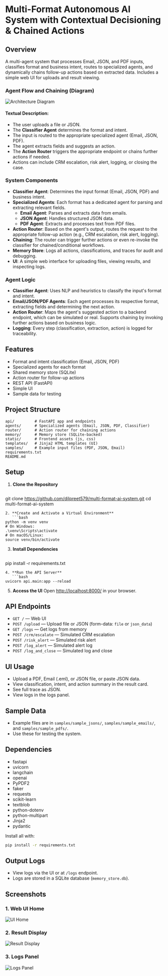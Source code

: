 # Multi-Format Autonomous AI System with Contextual Decisioning & Chained Actions

## Overview
A multi-agent system that processes Email, JSON, and PDF inputs, classifies format and business intent, routes to specialized agents, and dynamically chains follow-up actions based on extracted data. Includes a simple web UI for uploads and result viewing.

### Agent Flow and Chaining (Diagram)
![Architecture Diagram](./images/diagram.png)

#### Textual Description:
- The user uploads a file or JSON.
- The **Classifier Agent** determines the format and intent.
- The input is routed to the appropriate specialized agent (Email, JSON, PDF).
- The agent extracts fields and suggests an action.
- The **Action Router** triggers the appropriate endpoint or chains further actions if needed.
- Actions can include CRM escalation, risk alert, logging, or closing the case.

### System Components
- **Classifier Agent**: Determines the input format (Email, JSON, PDF) and business intent.
- **Specialized Agents**: Each format has a dedicated agent for parsing and extracting relevant fields.
    - **Email Agent**: Parses and extracts data from emails.
    - **JSON Agent**: Handles structured JSON data.
    - **PDF Agent**: Extracts and processes text from PDF files.
- **Action Router**: Based on the agent's output, routes the request to the appropriate follow-up action (e.g., CRM escalation, risk alert, logging).
- **Chaining**: The router can trigger further actions or even re-invoke the classifier for chained/conditional workflows.
- **Memory Store**: Logs all actions, classifications, and traces for audit and debugging.
- **UI**: A simple web interface for uploading files, viewing results, and inspecting logs.

### Agent Logic
- **Classifier Agent**: Uses NLP and heuristics to classify the input's format and intent.
- **Email/JSON/PDF Agents**: Each agent processes its respective format, extracting fields and determining the next action.
- **Action Router**: Maps the agent's suggested action to a backend endpoint, which can be simulated or real. Supports chaining by invoking further actions based on business logic.
- **Logging**: Every step (classification, extraction, action) is logged for traceability.

## Features
- Format and intent classification (Email, JSON, PDF)
- Specialized agents for each format
- Shared memory store (SQLite)
- Action router for follow-up actions
- REST API (FastAPI)
- Simple UI
- Sample data for testing

## Project Structure
```
api/         # FastAPI app and endpoints
agents/      # Specialized agents (Email, JSON, PDF, Classifier)
router/      # Action router for chaining actions
memory/      # Memory store (SQLite-backed)
static/      # Frontend assets (js, css)
templates/   # Jinja2 HTML templates (UI)
samples/     # Example input files (PDF, JSON, Email)
requirements.txt
README.md
```

## Setup
1. **Clone the Repository**
   ```bash
git clone https://github.com/dilpreet579/multi-format-ai-system.git
cd multi-format-ai-system
```
2. **Create and Activate a Virtual Environment**
   ```bash
python -m venv venv
# On Windows:
.\venv\Scripts\activate
# On macOS/Linux:
source venv/bin/activate
```
3. **Install Dependencies**
   ```bash
pip install -r requirements.txt
```
4. **Run the API Server**
   ```bash
uvicorn api.main:app --reload
```
5. **Access the UI**
   Open [http://localhost:8000/](http://localhost:8000/) in your browser.

## API Endpoints
- `GET /` — Web UI
- `POST /upload` — Upload file or JSON (form-data: `file` or `json_data`)
- `GET /logs` — Get logs from memory
- `POST /crm/escalate` — Simulated CRM escalation
- `POST /risk_alert` — Simulated risk alert
- `POST /log_alert` — Simulated alert log
- `POST /log_and_close` — Simulated log and close

## UI Usage
- Upload a PDF, Email (.eml), or JSON file, or paste JSON data.
- View classification, intent, and action summary in the result card.
- See full trace as JSON.
- View logs in the logs panel.

## Sample Data
- Example files are in `samples/sample_jsons/`, `samples/sample_emails/`, and `samples/sample_pdfs/`.
- Use these for testing the system.

## Dependencies
- fastapi
- uvicorn
- langchain
- openai
- PyPDF2
- faker
- requests
- scikit-learn
- textblob
- python-dotenv
- python-multipart
- Jinja2
- pydantic

Install all with:
```bash
pip install -r requirements.txt
```

## Output Logs
- View logs via the UI or at `/logs` endpoint.
- Logs are stored in a SQLite database (`memory_store.db`).

## Screenshots
### 1. Web UI Home
![UI Home](images/ui_home.png)

### 2. Result Display
![Result Display](images/result_display.png)

### 3. Logs Panel
![Logs Panel](images/logs_panel.png)